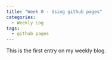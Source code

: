 ```yaml
---
title: "Week 0 - Using github pages"
categories:
  - Weekly Log
tags:
  - github pages
---
```


This is the first entry on my weekly blog.
